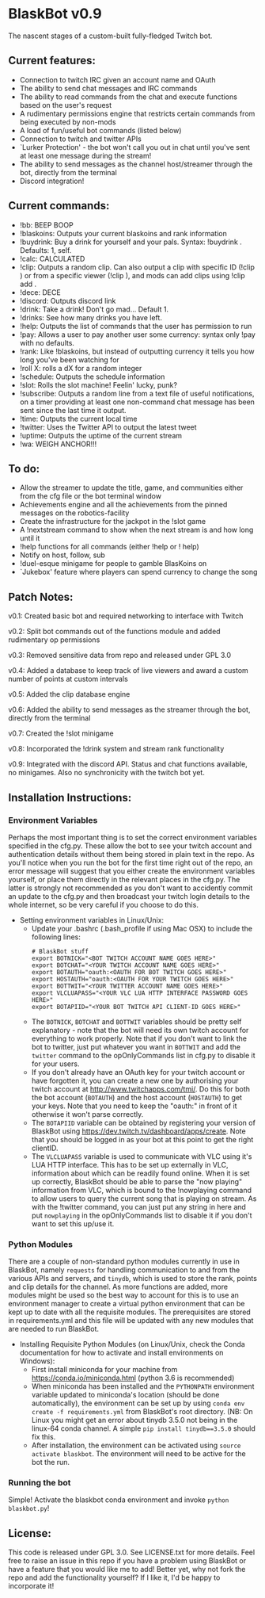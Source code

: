 # BlaskBot v0.9 #


The nascent stages of a custom-built fully-fledged Twitch bot.


## Current features: ##
* Connection to twitch IRC given an account name and OAuth
* The ability to send chat messages and IRC commands
* The ability to read commands from the chat and execute functions based on the user's request
* A rudimentary permissions engine that restricts certain commands from being executed by non-mods
* A load of fun/useful bot commands (listed below)
* Connection to twitch and twitter APIs
* `Lurker Protection' - the bot won't call you out in chat until you've sent at least one message during the stream!
* The ability to send messages as the channel host/streamer through the bot, directly from the terminal
* Discord integration!


## Current commands: ##
* !bb: BEEP BOOP
* !blaskoins: Outputs your current blaskoins and rank information
* !buydrink: Buy a drink for yourself and your pals. Syntax: !buydrink <number> <users>. Defaults: 1, self.
* !calc: CALCULATED
* !clip: Outputs a random clip. Can also output a clip with specific ID (!clip <ID>) or from a specific viewer (!clip <VIEWER>), and mods can add clips using !clip add <SLUG> <AUTHOR>.
* !dece: DECE
* !discord: Outputs discord link
* !drink: Take a drink! Don't go mad... Default 1.
* !drinks: See how many drinks you have left.
* !help: Outputs the list of commands that the user has permission to run
* !pay: Allows a user to pay another user some currency: syntax only !pay <USERNAME> <NUMBER> with no defaults.
* !rank: Like !blaskoins, but instead of outputting currency it tells you how long you've been watching for
* !roll X: rolls a dX for a random integer
* !schedule: Outputs the schedule information
* !slot: Rolls the slot machine! Feelin' lucky, punk?
* !subscribe: Outputs a random line from a text file of useful notifications, on a timer providing at least one non-command chat message has been sent since the last time it output.
* !time: Outputs the current local time
* !twitter: Uses the Twitter API to output the latest tweet
* !uptime: Outputs the uptime of the current stream
* !wa: WEIGH ANCHOR!!!


## To do: ##
* Allow the streamer to update the title, game, and communities either from the cfg file or the bot terminal window
* Achievements engine and all the achievements from the pinned messages on the robotics-facility
* Create the infrastructure for the jackpot in the !slot game
* A !nextstream command to show when the next stream is and how long until it
* !help functions for all commands (either !help <COMMAND> or !<COMMAND> help)
* Notify on host, follow, sub
* !duel-esque minigame for people to gamble BlasKoins on
* `Jukebox' feature where players can spend currency to change the song


## Patch Notes: ##
v0.1: Created basic bot and required networking to interface with Twitch

v0.2: Split bot commands out of the functions module and added rudimentary op permissions

v0.3: Removed sensitive data from repo and released under GPL 3.0

v0.4: Added a database to keep track of live viewers and award a custom number of points at custom intervals

v0.5: Added the clip database engine

v0.6: Added the ability to send messages as the streamer through the bot, directly from the terminal

v0.7: Created the !slot minigame

v0.8: Incorporated the !drink system and stream rank functionality

v0.9: Integrated with the discord API. Status and chat functions available, no minigames. Also no synchronicity with the twitch bot yet.


## Installation Instructions: ##

### Environment Variables ###
Perhaps the most important thing is to set the correct environment variables specified in the cfg.py.
These allow the bot to see your twitch account and authentication details without them being stored in plain text in the repo.
As you'll notice when you run the bot for the first time right out of the repo, an error message will suggest that you either create the environment variables yourself, or place them directly in the relevant places in the cfg.py.
The latter is strongly not recommended as you don't want to accidently commit an update to the cfg.py and then broadcast your twitch login details to the whole internet, so be very careful if you choose to do this.

* Setting environment variables in Linux/Unix:
    * Update your .bashrc (.bash\_profile if using Mac OSX) to include the following lines:
         ```
         # BlaskBot stuff
         export BOTNICK="<BOT TWITCH ACCOUNT NAME GOES HERE>"
         export BOTCHAT="<YOUR TWITCH ACCOUNT NAME GOES HERE>"
         export BOTAUTH="oauth:<OAUTH FOR BOT TWITCH GOES HERE>"
         export HOSTAUTH="oauth:<OAUTH FOR YOUR TWITCH GOES HERE>"
         export BOTTWIT="<YOUR TWITTER ACCOUNT NAME GOES HERE>"
         export VLCLUAPASS="<YOUR VLC LUA HTTP INTERFACE PASSWORD GOES HERE>"
         export BOTAPIID="<YOUR BOT TWITCH API CLIENT-ID GOES HERE>"
         ```
    * The `BOTNICK`, `BOTCHAT` and `BOTTWIT` variables should be pretty self explanatory - note that the bot will need its own twitch account for everything to work properly. Note that if you don't want to link the bot to twitter, just put whatever you want in `BOTTWIT` and add the `twitter` command to the opOnlyCommands list in cfg.py to disable it for your users.
    * If you don't already have an OAuth key for your twitch account or have forgotten it, you can create a new one by authorising your twitch account at http://www.twitchapps.com/tmi/. Do this for both the bot account (`BOTAUTH`) and the host account (`HOSTAUTH`) to get your keys. Note that you need to keep the "oauth:" in front of it otherwise it won't parse correctly.
    * The `BOTAPIID` variable can be obtained by registering your version of BlaskBot using https://dev.twitch.tv/dashboard/apps/create. Note that you should be logged in as your bot at this point to get the right clientID.
    * The `VLCLUAPASS` variable is used to communicate with VLC using it's LUA HTTP interface. This has to be set up externally in VLC, information about which can be readily found online. When it is set up correctly, BlaskBot should be able to parse the "now playing" information from VLC, which is bound to the !nowplaying command to allow users to query the current song that is playing on stream. As with the !twitter command, you can just put any string in here and put `nowplaying` in the opOnlyCommands list to disable it if you don't want to set this up/use it.


### Python Modules ###
There are a couple of non-standard python modules currently in use in BlaskBot, namely `requests` for handling communication to and from the various APIs and servers, and `tinydb`, which is used to store the rank, points and clip details for the channel.
As more functions are added, more modules might be used so the best way to account for this is to use an environment manager to create a virtual python environment that can be kept up to date with all the requisite modules.
The prerequisites are stored in requirements.yml and this file will be updated with any new modules that are needed to run BlaskBot.

* Installing Requisite Python Modules (on Linux/Unix, check the Conda documentation for how to activate and install environments on Windows):
    * First install miniconda for your machine from https://conda.io/miniconda.html (python 3.6 is recommended)
    * When miniconda has been installed and the `PYTHONPATH` environment variable updated to miniconda's location (should be done automatically), the environment can be set up by using `conda env create -f requirements.yml` from BlaskBot's root directory. (NB: On Linux you might get an error about tinydb 3.5.0 not being in the linux-64 conda channel. A simple `pip install tinydb==3.5.0` should fix this.
    * After installation, the environment can be activated using `source activate blaskbot`. The environment will need to be active for the bot the run.


### Running the bot ###
Simple! Activate the blaskbot conda environment and invoke `python blaskbot.py`!


## License: ##
This code is released under GPL 3.0. See LICENSE.txt for more details.
Feel free to raise an issue in this repo if you have a problem using BlaskBot or have a feature that you would like me to add!
Better yet, why not fork the repo and add the functionality yourself? If I like it, I'd be happy to incorporate it!
